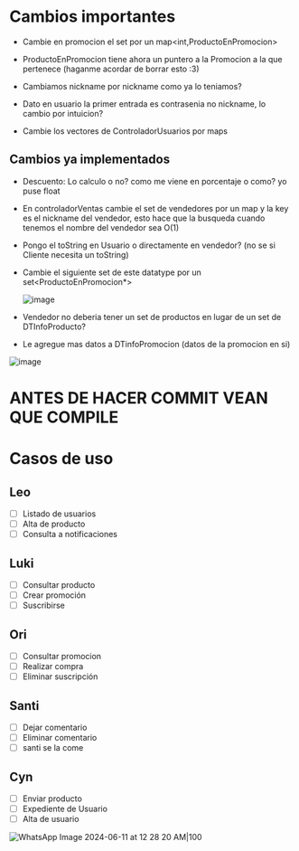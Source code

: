 # Cambios importantes 
- Cambie en promocion el set<ProductoEnPromocion> por un map<int,ProductoEnPromocion>
- ProductoEnPromocion tiene ahora un puntero a la Promocion a la que pertenece (haganme acordar de borrar esto :3)

- Cambiamos nickname por nickname como ya lo teniamos? 
- Dato en usuario la primer entrada es contrasenia no nickname, lo cambio por intuicion?
- Cambie los vectores de ControladorUsuarios por maps

## Cambios ya implementados
- Descuento: Lo calculo o no? como me viene en porcentaje o como? yo puse float

  
- En controladorVentas cambie el set de vendedores por un map y la key es el nickname del vendedor, esto hace que la busqueda cuando tenemos el nombre del vendedor sea O(1)
- Pongo el toString en Usuario o directamente en vendedor? (no se si Cliente necesita un toString)
- Cambie el siguiente set de este datatype por un set<ProductoEnPromocion*>
  
  ![image](https://github.com/MAST0dontE/prueba/assets/70988692/f8a19a4c-eaa3-4b7d-bfbb-045780471262)

- Vendedor no deberia tener un set de productos en lugar de un set de DTInfoProducto?
- Le agregue mas datos a DTinfoPromocion (datos de la promocion en si)

![image](https://github.com/MAST0dontE/prueba/assets/70988692/b7421180-c0d6-4976-a080-5bbe6f9a0b61)

  

# ANTES DE HACER COMMIT VEAN QUE COMPILE
  


# Casos de uso
## Leo
- [ ] Listado de usuarios
- [ ] Alta de producto
- [ ] Consulta a notificaciones 

## Luki
- [ ] Consultar producto
- [ ] Crear promoción
- [ ] Suscribirse 

## Ori
- [ ] Consultar promocion
- [ ] Realizar compra
- [ ] Eliminar suscripción

## Santi
- [ ] Dejar comentario
- [ ] Eliminar comentario
- [ ] santi se la come

## Cyn
- [ ] Enviar producto
- [ ] Expediente de Usuario
- [ ] Alta de usuario

![WhatsApp Image 2024-06-11 at 12 28 20 AM|100](https://github.com/MAST0dontE/prueba/assets/70988692/fa494328-6a6b-4ff3-b37b-ca3bc61a7ad2)

